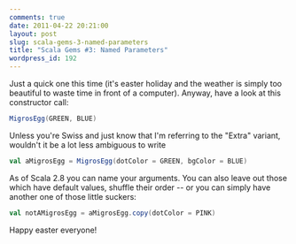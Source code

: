 ```yaml
---
comments: true
date: 2011-04-22 20:21:00
layout: post
slug: scala-gems-3-named-parameters
title: "Scala Gems #3: Named Parameters"
wordpress_id: 192
---
```

Just a quick one this time (it's easter holiday and the weather is simply too beautiful to waste time in front of a computer). Anyway, have a look at this constructor call:

``` scala
MigrosEgg(GREEN, BLUE)
```

Unless you're Swiss and just know that I'm referring to the "Extra" variant, wouldn't it be a lot less ambiguous to write

``` scala
val aMigrosEgg = MigrosEgg(dotColor = GREEN, bgColor = BLUE)
```

As of Scala 2.8 you can name your arguments. You can also leave out those which have default values, shuffle their order -- or you can simply have another one of those little suckers:

``` scala
val notAMigrosEgg = aMigrosEgg.copy(dotColor = PINK)
```

Happy easter everyone!